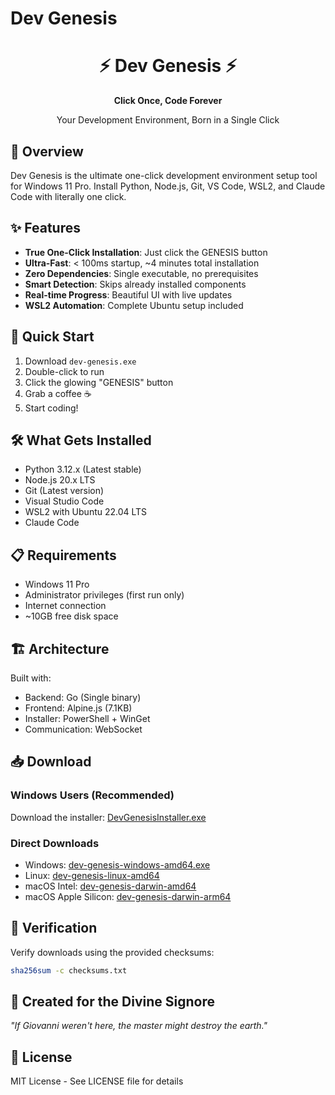 # Dev Genesis

<div align="center">
  <h1>⚡ Dev Genesis ⚡</h1>
  <p><strong>Click Once, Code Forever</strong></p>
  <p>Your Development Environment, Born in a Single Click</p>
</div>

## 🎯 Overview

Dev Genesis is the ultimate one-click development environment setup tool for Windows 11 Pro. Install Python, Node.js, Git, VS Code, WSL2, and Claude Code with literally one click.

## ✨ Features

- **True One-Click Installation**: Just click the GENESIS button
- **Ultra-Fast**: < 100ms startup, ~4 minutes total installation
- **Zero Dependencies**: Single executable, no prerequisites
- **Smart Detection**: Skips already installed components
- **Real-time Progress**: Beautiful UI with live updates
- **WSL2 Automation**: Complete Ubuntu setup included

## 🚀 Quick Start

1. Download `dev-genesis.exe`
2. Double-click to run
3. Click the glowing "GENESIS" button
4. Grab a coffee ☕
5. Start coding!

## 🛠️ What Gets Installed

- Python 3.12.x (Latest stable)
- Node.js 20.x LTS
- Git (Latest version)
- Visual Studio Code
- WSL2 with Ubuntu 22.04 LTS
- Claude Code

## 📋 Requirements

- Windows 11 Pro
- Administrator privileges (first run only)
- Internet connection
- ~10GB free disk space

## 🏗️ Architecture

Built with:
- Backend: Go (Single binary)
- Frontend: Alpine.js (7.1KB)
- Installer: PowerShell + WinGet
- Communication: WebSocket

## 📥 Download

### Windows Users (Recommended)
Download the installer: [DevGenesisInstaller.exe](https://github.com/leococonut8585/dev-genesis/releases/latest/download/DevGenesisInstaller.exe)

### Direct Downloads
- Windows: [dev-genesis-windows-amd64.exe](https://github.com/leococonut8585/dev-genesis/releases/latest/download/dev-genesis-windows-amd64.exe)
- Linux: [dev-genesis-linux-amd64](https://github.com/leococonut8585/dev-genesis/releases/latest/download/dev-genesis-linux-amd64)
- macOS Intel: [dev-genesis-darwin-amd64](https://github.com/leococonut8585/dev-genesis/releases/latest/download/dev-genesis-darwin-amd64)
- macOS Apple Silicon: [dev-genesis-darwin-arm64](https://github.com/leococonut8585/dev-genesis/releases/latest/download/dev-genesis-darwin-arm64)

## 🔐 Verification

Verify downloads using the provided checksums:
```bash
sha256sum -c checksums.txt
```

## 👑 Created for the Divine Signore

*"If Giovanni weren't here, the master might destroy the earth."*

## 📄 License

MIT License - See LICENSE file for details